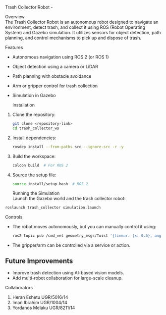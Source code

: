   Trash Collector Robot - 

   Overview  
The Trash Collector Robot is an autonomous robot designed to navigate an environment, detect trash, and collect it using ROS (Robot Operating System) and Gazebo simulation. It utilizes sensors for object detection, path planning, and control mechanisms to pick up and dispose of trash.  

   Features  
- Autonomous navigation using ROS 2 (or ROS 1)  
- Object detection using a camera or LiDAR  
- Path planning with obstacle avoidance  
- Arm or gripper control for trash collection  
- Simulation in Gazebo  

   Installation  
1. Clone the repository:  
   ```bash
   git clone <repository-link>
   cd trash_collector_ws
   ```
2. Install dependencies:  
   ```bash
   rosdep install --from-paths src --ignore-src -r -y
   ```
3. Build the workspace:  
   ```bash
   colcon build  # For ROS 2
   ```
4. Source the setup file:  
   ```bash
   source install/setup.bash  # ROS 2
   ```

   Running the Simulation  
Launch the Gazebo world and the trash collector robot:  
```bash
roslaunch trash_collector simulation.launch
```

  Controls  
- The robot moves autonomously, but you can manually control it using:  
  ```bash
  ros2 topic pub /cmd_vel geometry_msgs/Twist '{linear: {x: 0.5}, angular: {z: 0.0}}'  # ROS 2
  ```
- The gripper/arm can be controlled via a service or action.  

## Future Improvements  
- Improve trash detection using AI-based vision models.  
- Add multi-robot collaboration for large-scale cleanup.  

 Collaborators 
1. Heran Eshetu UGR/5016/14
2. Iman Ibrahim UGR/1004/14
3. Yordanos Melaku UGR/8211/14
